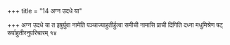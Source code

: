 +++
title = "14 अग्न उदधे या"

+++
अग्न उदधे या त इषुर्युवा नामेति पञ्चाज्याहुतीर्हुत्वा समीची नामासि प्राची दिगिति दध्ना मधुमिश्रेण षट् सर्पाहुतीरनुपरिचारम् १४